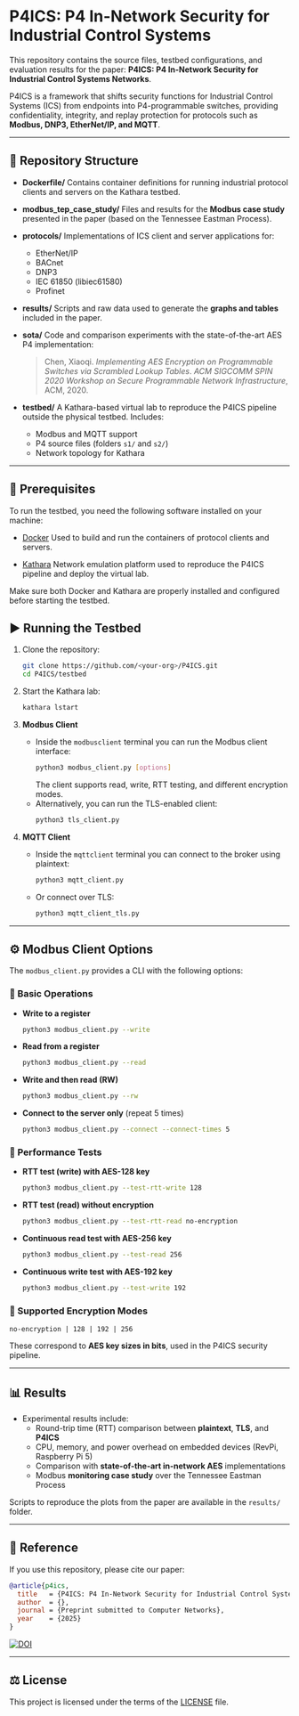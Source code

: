 # P4ICS: P4 In-Network Security for Industrial Control Systems

This repository contains the source files, testbed configurations, and evaluation results for the paper:
**P4ICS: P4 In-Network Security for Industrial Control Systems Networks**.

P4ICS is a framework that shifts security functions for Industrial Control Systems (ICS) from endpoints into P4-programmable switches, providing confidentiality, integrity, and replay protection for protocols such as **Modbus, DNP3, EtherNet/IP, and MQTT**.

---

## 📂 Repository Structure

- **Dockerfile/**
  Contains container definitions for running industrial protocol clients and servers on the Kathara testbed.

- **modbus_tep_case_study/**
  Files and results for the **Modbus case study** presented in the paper (based on the Tennessee Eastman Process).

- **protocols/** 
  Implementations of ICS client and server applications for: 
  - EtherNet/IP 
  - BACnet
  - DNP3
  - IEC 61850 (libiec61580)
  - Profinet

- **results/**
  Scripts and raw data used to generate the **graphs and tables** included in the paper.

- **sota/**
  Code and comparison experiments with the state-of-the-art AES P4 implementation:
  > Chen, Xiaoqi. *Implementing AES Encryption on Programmable Switches via Scrambled Lookup Tables*.
  > *ACM SIGCOMM SPIN 2020 Workshop on Secure Programmable Network Infrastructure*, ACM, 2020.

- **testbed/**
  A Kathara-based virtual lab to reproduce the P4ICS pipeline outside the physical testbed.
  Includes:
  - Modbus and MQTT support
  - P4 source files (folders `s1/` and `s2/`)
  - Network topology for Kathara

---

## 🔧 Prerequisites

To run the testbed, you need the following software installed on your machine:

- [Docker](https://docs.docker.com/get-docker/)
  Used to build and run the containers of protocol clients and servers.

- [Kathara](https://www.kathara.org/)
  Network emulation platform used to reproduce the P4ICS pipeline and deploy the virtual lab.

Make sure both Docker and Kathara are properly installed and configured before starting the testbed.


## ▶️ Running the Testbed

1. Clone the repository:
   ```bash
   git clone https://github.com/<your-org>/P4ICS.git
   cd P4ICS/testbed
   ```

2. Start the Kathara lab:
   ```bash
   kathara lstart
   ```

3. **Modbus Client**  
   - Inside the `modbusclient` terminal you can run the Modbus client interface:
     ```bash
     python3 modbus_client.py [options]
     ```
     The client supports read, write, RTT testing, and different encryption modes.
   - Alternatively, you can run the TLS-enabled client:
     ```bash
     python3 tls_client.py
     ```

4. **MQTT Client**
   - Inside the `mqttclient` terminal you can connect to the broker using plaintext:
     ```bash
     python3 mqtt_client.py
     ```
   - Or connect over TLS:
     ```bash
     python3 mqtt_client_tls.py
     ```

---

## ⚙️ Modbus Client Options

The `modbus_client.py` provides a CLI with the following options:

### 🔹 Basic Operations
- **Write to a register**
  ```bash
  python3 modbus_client.py --write
  ```
- **Read from a register**
  ```bash
  python3 modbus_client.py --read
  ```
- **Write and then read (RW)**
  ```bash
  python3 modbus_client.py --rw
  ```
- **Connect to the server only** (repeat 5 times)
  ```bash
  python3 modbus_client.py --connect --connect-times 5
  ```

### 🔹 Performance Tests
- **RTT test (write) with AES-128 key**
  ```bash
  python3 modbus_client.py --test-rtt-write 128
  ```
- **RTT test (read) without encryption** 
  ```bash
  python3 modbus_client.py --test-rtt-read no-encryption
  ```
- **Continuous read test with AES-256 key** 
  ```bash
  python3 modbus_client.py --test-read 256
  ```
- **Continuous write test with AES-192 key** 
  ```bash
  python3 modbus_client.py --test-write 192
  ```

### 🔹 Supported Encryption Modes
```
no-encryption | 128 | 192 | 256
```

These correspond to **AES key sizes in bits**, used in the P4ICS security pipeline.

---

## 📊 Results

- Experimental results include:
  - Round-trip time (RTT) comparison between **plaintext**, **TLS**, and **P4ICS**
  - CPU, memory, and power overhead on embedded devices (RevPi, Raspberry Pi 5)
  - Comparison with **state-of-the-art in-network AES** implementations
  - Modbus **monitoring case study** over the Tennessee Eastman Process

Scripts to reproduce the plots from the paper are available in the `results/` folder.

---

## 📑 Reference

If you use this repository, please cite our paper:

```bibtex
@article{p4ics,
  title   = {P4ICS: P4 In-Network Security for Industrial Control Systems Networks},
  author  = {},
  journal = {Preprint submitted to Computer Networks},
  year    = {2025}
}
```

[![DOI](https://zenodo.org/badge/763412444.svg)](https://doi.org/10.5281/zenodo.17190336)

---

## ⚖️ License

This project is licensed under the terms of the [LICENSE](./LICENSE) file.  
